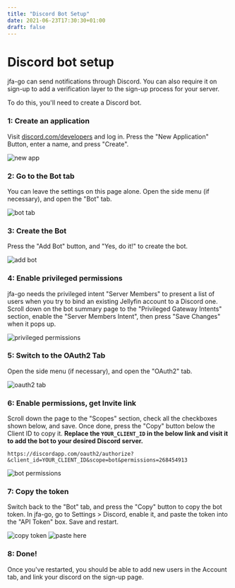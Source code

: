 ```yaml
---
title: "Discord Bot Setup"
date: 2021-06-23T17:30:30+01:00
draft: false
---
```


# Discord bot setup

jfa-go can send notifications through Discord. You can also require it on sign-up to add a verification layer to the sign-up process for your server.

To do this, you'll need to create a Discord bot.

### 1: Create an application
Visit [discord.com/developers](https://discord.com/developers) and log in. Press the "New Application" Button, enter a name, and press "Create".

![new app](/discord/1.jpg)

### 2: Go to the Bot tab
You can leave the settings on this page alone. Open the side menu (if necessary), and open the "Bot" tab.

![bot tab](/discord/2.jpg)

### 3: Create the Bot
Press the "Add Bot" button, and "Yes, do it!" to create the bot.

![add bot](/discord/3.jpg)

### 4: Enable privileged permissions
jfa-go needs the privileged intent "Server Members" to present a list of users when you try to bind an existing Jellyfin account to a Discord one. Scroll down on the bot summary page to the "Privileged Gateway Intents" section, enable the "Server Members Intent", then press "Save Changes" when it pops up.

![privileged permissions](/discord/4.jpg)

### 5: Switch to the OAuth2 Tab
Open the side menu (if necessary), and open the "OAuth2" tab.

![oauth2 tab](/discord/5.jpg)

### 6: Enable permissions, get Invite link
Scroll down the page to the "Scopes" section, check all the checkboxes shown below, and save. Once done, press the "Copy" button below the Client ID to copy it. **Replace the `YOUR_CLIENT_ID` in the below link and visit it to add the bot to your desired Discord server.**

```url
https://discordapp.com/oauth2/authorize?&client_id=YOUR_CLIENT_ID&scope=bot&permissions=268454913
```


![bot permissions](/discord/6.jpg)

### 7: Copy the token
Switch back to the "Bot" tab, and press the "Copy" button to copy the bot token. In jfa-go, go to Settings > Discord, enable it, and paste the token into the "API Token" box. Save and restart.

![copy token](/discord/7.jpg)
![paste here](/discord/8.jpg)

### 8: Done!
Once you've restarted, you should be able to add new users in the Account tab, and link your discord on the sign-up page.
